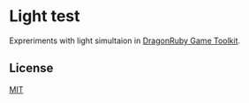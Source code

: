 # Light test

Expreriments with light simultaion in [DragonRuby Game Toolkit](https://dragonruby.org/toolkit/game).

## License
[MIT](https://choosealicense.com/licenses/mit/)
